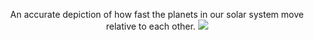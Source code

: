 <p align="center">
  An accurate depiction of how fast the planets in our solar system move relative to each other.
<img src="https://media.giphy.com/media/tpVxjNEzteDYCFs9H3/giphy.gif" />
</p>
